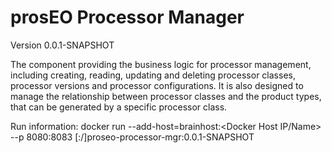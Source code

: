 # prosEO Processor Manager

Version 0.0.1-SNAPSHOT

The component providing the business logic for processor management, including creating, reading, updating and deleting processor classes, processor versions and processor configurations. It is also designed to manage the relationship between processor classes and the product types, that can be generated by a specific processor class.

Run information:
    docker run --add-host=brainhost:<Docker Host IP/Name> --p 8080:8083 [<Registry Name>:<Registry Port>/]proseo-processor-mgr:0.0.1-SNAPSHOT
    